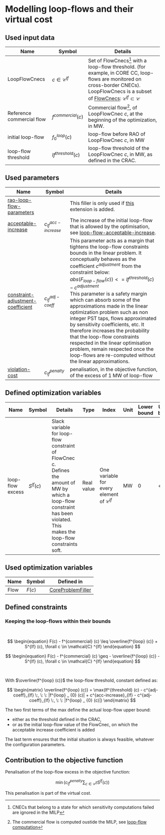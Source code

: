 # Modelling loop-flows and their virtual cost

## Used input data

| Name                      | Symbol                    | Details                                                                                                                                                                                                                                               |
|---------------------------|---------------------------|-------------------------------------------------------------------------------------------------------------------------------------------------------------------------------------------------------------------------------------------------------|
| LoopFlowCnecs             | $c \in \mathcal{C} ^{lf}$ | Set of FlowCnecs[^1] with a loop-flow threshold. (for example, in CORE CC, loop-flows are monitored on cross-border CNECs). LoopFlowCnecs is a subset of [FlowCnecs](core-problem-filler.md#used-input-data): $\mathcal{C} ^{lf} \subset \mathcal{C}$ |
| Reference commercial flow | $f^{commercial} (c)$      | Commercial flow[^2], of LoopFlowCnec $c$, at the beginning of the optimization, in MW.                                                                                                                                                                |
| initial loop-flow         | $f^{loop} _ {0} (c)$      | loop-flow before RAO of LoopFlowCnec $c$, in MW                                                                                                                                                                                                       |
| loop-flow threshold       | $lf^{threshold} (c)$      | loop-flow threshold of the LoopFlowCnec $c$, in MW, as defined in the CRAC.                                                                                                                                                                           |

[^1]: CNECs that belong to a state for which sensitivity computations failed are ignored in the MILP  
[^2]: The commercial flow is computed oustide the MILP, see [loop-flow computation](/castor/special-features/loop-flows.md#computation)

## Used parameters

| Name                                                                                             | Symbol                  | Details                                                                                                                                                                                                                                                                                                                                                                                                                                                                                                                                                                                                                                                                                   |
|--------------------------------------------------------------------------------------------------|-------------------------|-------------------------------------------------------------------------------------------------------------------------------------------------------------------------------------------------------------------------------------------------------------------------------------------------------------------------------------------------------------------------------------------------------------------------------------------------------------------------------------------------------------------------------------------------------------------------------------------------------------------------------------------------------------------------------------------|
| [rao-loop-flow-parameters](/parameters.md#loop-flow-extension)                        |                         | This filler is only used if [this](/parameters.md#loop-flow-extension) extension is added.                                                                                                                                                                                                                                                                                                                                                                                                                                                                                                                                                                                      |
| [acceptable-increase](/parameters.md#acceptable-increase)                             | $c^{acc-increase}_{lf}$ | The increase of the initial loop-flow that is allowed by the optimisation, see [loop-flow-acceptable-increase](/parameters.md#acceptable-increase).                                                                                                                                                                                                                                                                                                                                                                                                                                                                                                                             |
| [constraint-adjustment-coefficient](/parameters.md#constraint-adjustment-coefficient) | $c^{adj-coeff}_{lf}$    | This parameter acts as a margin that tightens the loop-flow constraints bounds in the linear problem. It conceptually behaves as the coefficient $c^{adjustment}$ from the constraint below: <br> $abs(F_{loop-flow}(c)) <= lf^{threshold} (c) - c^{adjustment}$ <br> This parameter is a safety margin which can absorb some of the approximations  made in the linear optimization problem such as non integer PST taps, flows approximated by sensitivity coefficients, etc. It therefore increases the probability that the loop-flow constraints respected in the linear optimisation problem, remain respected once the loop-flows are re-computed without the linear approximations. |
| [violation-cost](/parameters.md#violation-cost)                                       | $c^{penalty}_{lf}$      | penalisation, in the objective function, of the excess of 1 MW of loop-flow                                                                                                                                                                                                                                                                                                                                                                                                                                                                                                                                                                                                               |

## Defined optimization variables

| Name             | Symbol       | Details                                                                                                                                                                                 | Type       | Index                                                  | Unit | Lower bound | Upper bound |
|------------------|--------------|-----------------------------------------------------------------------------------------------------------------------------------------------------------------------------------------|------------|--------------------------------------------------------|------|-------------|-------------|
| loop-flow excess | $S^{lf} (c)$ | Slack variable for loop-flow constraint of FlowCnec c. <br> Defines the amount of MW by which a loop-flow constraint has been violated. <br> This makes the loop-flow constraints soft. | Real value | One variable for every element of  $\mathcal{C} ^{lf}$ | MW   | 0           | $+\infty$   |

## Used optimization variables

| Name | Symbol | Defined in                                                                 |
|------|--------|----------------------------------------------------------------------------|
| Flow | $F(c)$ | [CoreProblemFiller](core-problem-filler.md#defined-optimization-variables) |

## Defined constraints

### Keeping the loop-flows within their bounds

<br>

$$
\begin{equation}
F(c) - f^{commercial} (c) \leq \overline{f^{loop} (c)} + S^{lf} (c), \forall c \in \mathcal{C} ^{lf}
\end{equation}
$$

$$
\begin{equation}
F(c) - f^{commercial} (c) \geq - \overline{f^{loop} (c)} - S^{lf} (c), \forall c \in \mathcal{C} ^{lf}
\end{equation}
$$

<br>

With $\overline{f^{loop} (c)}$ the loop-flow threshold, constant defined as:

$$
\begin{matrix}
\overline{f^{loop} (c)} = \max(lf^{threshold} (c) - c^{adj-coeff}_{lf} \:, \: \: |f^{loop} _ {0} (c)| +
c^{acc-increase}_{lf} - c^{adj-coeff}_{lf} \:, \: \: |f^{loop} _ {0} (c)|)
\end{matrix}
$$

The two first terms of the max define the actual loop-flow upper bound:

- either as the threshold defined in the CRAC,
- or as the initial loop-flow value of the FlowCnec, on which the acceptable increase coefficient is added

The last term ensures that the initial situation is always feasible, whatever the configuration parameters.

## Contribution to the objective function

Penalisation of the loop-flow excess in the objective function:

$$
\begin{equation}
\min (c^{penalty}_{lf} \sum_{c \in \mathcal{C} ^{lf}} S^{lf} (c))
\end{equation}
$$

This penalisation is part of the virtual cost.